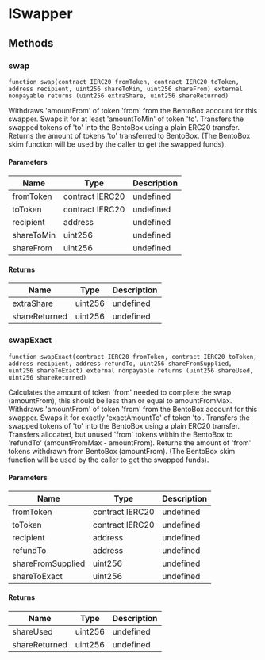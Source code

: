 # ISwapper









## Methods

### swap

```solidity
function swap(contract IERC20 fromToken, contract IERC20 toToken, address recipient, uint256 shareToMin, uint256 shareFrom) external nonpayable returns (uint256 extraShare, uint256 shareReturned)
```

Withdraws &#39;amountFrom&#39; of token &#39;from&#39; from the BentoBox account for this swapper. Swaps it for at least &#39;amountToMin&#39; of token &#39;to&#39;. Transfers the swapped tokens of &#39;to&#39; into the BentoBox using a plain ERC20 transfer. Returns the amount of tokens &#39;to&#39; transferred to BentoBox. (The BentoBox skim function will be used by the caller to get the swapped funds).



#### Parameters

| Name | Type | Description |
|---|---|---|
| fromToken | contract IERC20 | undefined |
| toToken | contract IERC20 | undefined |
| recipient | address | undefined |
| shareToMin | uint256 | undefined |
| shareFrom | uint256 | undefined |

#### Returns

| Name | Type | Description |
|---|---|---|
| extraShare | uint256 | undefined |
| shareReturned | uint256 | undefined |

### swapExact

```solidity
function swapExact(contract IERC20 fromToken, contract IERC20 toToken, address recipient, address refundTo, uint256 shareFromSupplied, uint256 shareToExact) external nonpayable returns (uint256 shareUsed, uint256 shareReturned)
```

Calculates the amount of token &#39;from&#39; needed to complete the swap (amountFrom), this should be less than or equal to amountFromMax. Withdraws &#39;amountFrom&#39; of token &#39;from&#39; from the BentoBox account for this swapper. Swaps it for exactly &#39;exactAmountTo&#39; of token &#39;to&#39;. Transfers the swapped tokens of &#39;to&#39; into the BentoBox using a plain ERC20 transfer. Transfers allocated, but unused &#39;from&#39; tokens within the BentoBox to &#39;refundTo&#39; (amountFromMax - amountFrom). Returns the amount of &#39;from&#39; tokens withdrawn from BentoBox (amountFrom). (The BentoBox skim function will be used by the caller to get the swapped funds).



#### Parameters

| Name | Type | Description |
|---|---|---|
| fromToken | contract IERC20 | undefined |
| toToken | contract IERC20 | undefined |
| recipient | address | undefined |
| refundTo | address | undefined |
| shareFromSupplied | uint256 | undefined |
| shareToExact | uint256 | undefined |

#### Returns

| Name | Type | Description |
|---|---|---|
| shareUsed | uint256 | undefined |
| shareReturned | uint256 | undefined |





